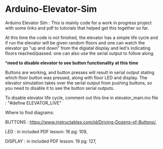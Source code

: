 # Arduino-Elevator-Sim
Arduino Elevator Sim : This is mainly code for a work in progress project with some links and pdf to tutorials that helped get this together so far.

At this time the code is not finished, the elevator has a simple life cycle and if run the elevator will be given random floors and one can watch the elevator go "up and down" from the digiatal display and led's indicating floors reached/passed. one can also use the serial output to follow along.

***need to disable elevator to see button functionality at this time**

Buttons are working, and button presses will result in serial output stating which floor button was pressed, along with floor LED and display. The elevator simulation takes over the serial output from pushing buttons, so you need to disable it to see the button serial outputs. 

To disable elevator life cycle, comment out this line in elevator_main.ino file :     "#define ELEVATOR_LIVE"

Where to find diagrams:

BUTTONS : https://www.instructables.com/id/Driving-Dozens-of-Buttons/,

LED     : in included PDF lesson: 16 pg: 109,

DISPLAY : in included PDF lesson: 19 pg: 127,
